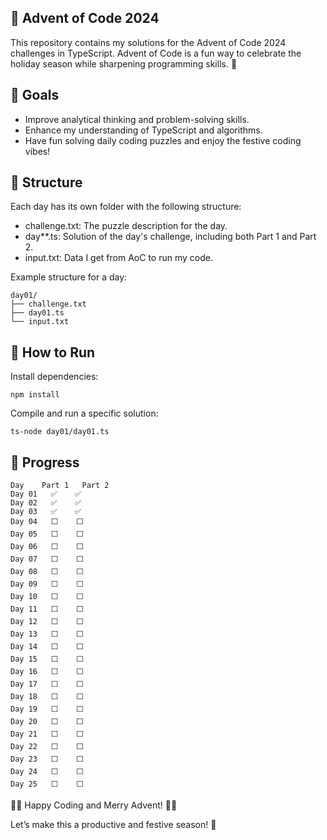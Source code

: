 🎄 Advent of Code 2024 
-
This repository contains my solutions for the Advent of Code 2024 challenges in TypeScript.
Advent of Code is a fun way to celebrate the holiday season while sharpening programming skills. 🎁

🎯 Goals
-
* Improve analytical thinking and problem-solving skills.
* Enhance my understanding of TypeScript and algorithms.
* Have fun solving daily coding puzzles and enjoy the festive coding vibes!

📂 Structure
-
Each day has its own folder with the following structure:

* challenge.txt: The puzzle description for the day.
* day**.ts: Solution of the day's challenge, including both Part 1 and Part 2.
* input.txt: Data I get from AoC to run my code.

Example structure for a day:

    day01/
    ├── challenge.txt
    ├── day01.ts
    └── input.txt


🚀 How to Run
-
Install dependencies:

    npm install

Compile and run a specific solution:

    ts-node day01/day01.ts

🌟 Progress
-
```
Day    Part 1   Part 2
Day 01	 ✅	  ✅
Day 02	 ✅	  ✅
Day 03	 ✅	  ✅
Day 04	 ⬜	  ⬜
Day 05	 ⬜	  ⬜
Day 06	 ⬜	  ⬜
Day 07	 ⬜	  ⬜
Day 08	 ⬜	  ⬜
Day 09	 ⬜	  ⬜
Day 10	 ⬜	  ⬜
Day 11	 ⬜	  ⬜
Day 12	 ⬜	  ⬜
Day 13	 ⬜	  ⬜
Day 14	 ⬜	  ⬜
Day 15	 ⬜	  ⬜
Day 16	 ⬜	  ⬜
Day 17	 ⬜	  ⬜
Day 18	 ⬜	  ⬜
Day 19	 ⬜	  ⬜
Day 20	 ⬜	  ⬜
Day 21	 ⬜	  ⬜
Day 22	 ⬜	  ⬜
Day 23	 ⬜	  ⬜
Day 24	 ⬜	  ⬜
Day 25	 ⬜	  ⬜
```


🎅🎄 Happy Coding and Merry Advent! 🎄✨

Let’s make this a productive and festive season! 🎁